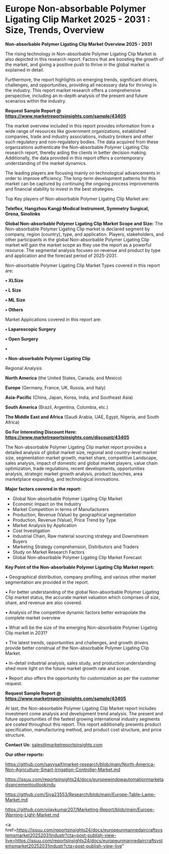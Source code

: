 # Europe Non-absorbable Polymer Ligating Clip Market 2025 - 2031 : Size, Trends, Overview

<Strong> Non-absorbable Polymer Ligating Clip Market Overview 2025 - 2031</strong>

The rising technology in Non-absorbable Polymer Ligating Clip Market is also depicted in this research report. Factors that are boosting the growth of the market, and giving a positive push to thrive in the global market is explained in detail.

Furthermore, the report highlights on emerging trends, significant drivers, challenges, and opportunities, providing all necessary data for thriving in the industry. This report market research offers a comprehensive perspective, including an in-depth analysis of the present and future scenarios within the industry.

<strong>Request Sample Report @ <a href=https://www.marketreportsinsights.com/sample/43405>https://www.marketreportsinsights.com/sample/43405</a></strong>

The market overview included in this report provides information from a wide range of resources like government organizations, established companies, trade and industry associations, industry brokers and other such regulatory and non-regulatory bodies. The data acquired from these organizations authenticate the Non-absorbable Polymer Ligating Clip research report, thereby aiding the clients in better decision making. Additionally, the data provided in this report offers a contemporary understanding of the market dynamics.

The leading players are focusing mainly on technological advancements in order to improve efficiency. The long-term development patterns for this market can be captured by continuing the ongoing process improvements and financial stability to invest in the best strategies.

Top Key players of Non-absorbable Polymer Ligating Clip Market are:

<strong>Teleflex, Hangzhou Kangji Medical Instrument, Symmetry Surgical, Grena, Sinolinks</strong>

<strong><b>Global Non-absorbable Polymer Ligating Clip Market Scope and Size:</b></strong>
The Non-absorbable Polymer Ligating Clip market is declared segment by company, region (country), type, and application. Players, stakeholders, and other participants in the global Non-absorbable Polymer Ligating Clip market will gain the market scope as they use the report as a powerful resource. The segmental analysis focuses on revenue and product by type and application and the forecast period of 2025-2031.

Non-absorbable Polymer Ligating Clip Market Types covered in this report are:

<strong>•  XLSize

•  L Size

•  ML Size

•  Others</strong>

Market Applications covered in this report are:

<strong>•  Laparoscopic Surgery

•  Open Surgery

•  

•  Non-absorbable Polymer Ligating Clip</strong> 

Regional Analysis

<strong>North America</strong> (the United States, Canada, and Mexico)

<strong>Europe</strong> (Germany, France, UK, Russia, and Italy)

<strong>Asia-Pacific</strong> (China, Japan, Korea, India, and Southeast Asia)

<strong>South America</strong> (Brazil, Argentina, Colombia, etc.)

<strong>The Middle East and Africa</strong> (Saudi Arabia, UAE, Egypt, Nigeria, and South Africa)

<strong>Go For Interesting Discount Here: <a href=https://www.marketreportsinsights.com/discount/43405>https://www.marketreportsinsights.com/discount/43405</a></strong>

The Non-absorbable Polymer Ligating Clip market report provides a detailed analysis of global market size, regional and country-level market size, segmentation market growth, market share, competitive Landscape, sales analysis, impact of domestic and global market players, value chain optimization, trade regulations, recent developments, opportunities analysis, strategic market growth analysis, product launches, area marketplace expanding, and technological innovations.

<strong><b>Major factors covered in the report:</b></strong>
<ul>
  <li>Global Non-absorbable Polymer Ligating Clip Market </li>
  <li>Economic Impact on the Industry</li>
  <li>Market Competition in terms of Manufacturers</li>
  <li>Production, Revenue (Value) by geographical segmentation</li>
  <li>Production, Revenue (Value), Price Trend by Type</li>
  <li>Market Analysis by Application</li>
  <li>Cost Investigation</li>
  <li>Industrial Chain, Raw material sourcing strategy and Downstream Buyers</li>
  <li>Marketing Strategy comprehension, Distributors and Traders</li>
  <li>Study on Market Research Factors</li>
  <li>Global Non-absorbable Polymer Ligating Clip Market Forecast</li>
</ul>

<strong><b>Key Point of the Non-absorbable Polymer Ligating Clip Market report:</b></strong>

• Geographical distribution, company profiling, and various other market segmentation are provided in the report.

• For better understanding of the global Non-absorbable Polymer Ligating Clip market status, the accurate market valuation which comprises of size, share, and revenue are also covered.

• Analysis of the competitive dynamic factors better extrapolate the complete market overview

• What will be the size of the emerging Non-absorbable Polymer Ligating Clip market in 2031?

• The latest trends, opportunities and challenges, and growth drivers provide better construal of the Non-absorbable Polymer Ligating Clip Market.

• In-detail industrial analysis, sales study, and production understanding shed more light on the future market growth rate and scope.

• Report also offers the opportunity for customization as per the customer request.

<strong>Request Sample Report @ <a href=https://www.marketreportsinsights.com/sample/43405>https://www.marketreportsinsights.com/sample/43405</a></strong>

At last, the Non-absorbable Polymer Ligating Clip Market report includes investment come analysis and development trend analysis. The present and future opportunities of the fastest growing international industry segments are coated throughout this report. This report additionally presents product specification, manufacturing method, and product cost structure, and price structure.

<strong>Contact Us:</strong>
sales@marketreportsinsights.com

<strong>Our other reports:</strong>

<a href=https://github.com/sayysaif/market-research/blob/main/North-America-Non-Agriculture-Smart-Irrigation-Controller-Market.md>https://github.com/sayysaif/market-research/blob/main/North-America-Non-Agriculture-Smart-Irrigation-Controller-Market.md</a>

<a href=https://issuu.com/reportsinsights24/docs/europewindowautomationmarketadvancementoutlookindu>https://issuu.com/reportsinsights24/docs/europewindowautomationmarketadvancementoutlookindu</a>

<a href=https://github.com/Siya23553/Research/blob/main/Europe-Table-Lamp-Market.md>https://github.com/Siya23553/Research/blob/main/Europe-Table-Lamp-Market.md</a>

<a href=https://github.com/vijaykumar207/Marketing-Report/blob/main/Europe-Warning-Light-Market.md>https://github.com/vijaykumar207/Marketing-Report/blob/main/Europe-Warning-Light-Market.md</a>

<a href=https://issuu.com/reportsinsights24/docs/europeunmannedaircraftsystemsmarket20252031industr?cta=post-publish-view-live>https://issuu.com/reportsinsights24/docs/europeunmannedaircraftsystemsmarket20252031industr?cta=post-publish-view-live</a>"
